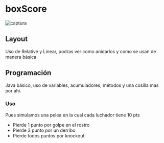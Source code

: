 # boxScore

![captura](https://user-images.githubusercontent.com/25128995/29202645-d033a240-7e2f-11e7-8d18-b3fd6d9161b6.PNG)

<h2>Layout</h2>
<p>Uso de Relative y Linear, podras ver como anidarlos y como se usan de manera básica</p>

<h2>Programación</h2>
<p>Java básico, uso de variables, acumuladores, métodos y una cosilla mas por ahi.</p>

<h3>Uso</h3>
<p>Pues simulamos una pelea en la cual cada luchador tiene 10 pts<p>
<ul>
  <li>Pierde 1 punto por golpe en el rostro</li>
  <li>Pierde 3 punto por un derribo</li>
  <li>Pierde todos puntos por knockout</li>
</ul>
